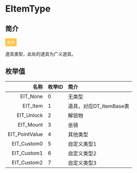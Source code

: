 # EItemType

## 简介

<span style="padding: 4px 6px; font-size: 12px; display: inline-block; color: #FFFFFF; background: #FFC547;">枚举</span>

道具类型，此处的道具为广义道具。

## 枚举值

|           名称 | 枚举ID | 简介                    |
| -------------: | :----- | :---------------------- |
|       EIT_None | 0      | 无类型                  |
|       EIT_Item | 1      | 道具，对应DT_ItemBase表 |
|     EIT_Unlock | 2      | 解锁物                  |
|      EIT_Mount | 3      | 坐骑                    |
| EIT_PointValue | 4      | 其他类型                |
|    EIT_Custom0 | 5      | 自定义类型1             |
|    EIT_Custom1 | 6      | 自定义类型2             |
|    EIT_Custom2 | 7      | 自定义类型3             |

